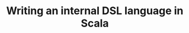 ---
title: "Writing an internal DSL language in Scala"
description: "Have you ever wanted to write your own programming language? Why not to start with much simpler task - writing some domain specific language. Since the Scala programming language is a great fit for creating internal DSL, we will utilize its functional nature and implicit conversions, and together we will create a fluent API in form of a DSL. 

Scala noob? No worries! No previous Scala experience is needed, all the techniques will be explained during the workshop. It’ll be piece of cake if you know any modern programming language. "
link: "https://www.youtube.com/watch?v=exX6f33DFpg"
tags: ["scala", "DevConf", "DSL", "programming"]
weight: 90
year: 2014
draft: false
---
